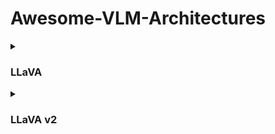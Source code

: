 # Awesome-VLM-Architectures
<details> 
  <summary><h3>LLaVA</h3></summary> 
  
  | title                                                                    | model_name | architecture.overview                                                                                                                                     | architecture.components                                                                                                                       | training.methods                                                                                                                                                                                     | alignment_techniques.methods                                                                                                                                                     | datasets.used                         |
| ------------------------------------------------------------------------ | ---------- | --------------------------------------------------------------------------------------------------------------------------------------------------------- | --------------------------------------------------------------------------------------------------------------------------------------------- | ---------------------------------------------------------------------------------------------------------------------------------------------------------------------------------------------------- | -------------------------------------------------------------------------------------------------------------------------------------------------------------------------------- | ------------------------------------- |
| [LLaVA: Large Language and Vision Assistant](https://llava-vl.github.io) | LLaVA      | LLaVA connects a vision encoder and an LLM for general-purpose visual and language understanding, leveraging Vicuna as the LLM and CLIP's visual encoder. | Vision Encoder (CLIP's ViT-L/14), Language Model (Vicuna), and a simple linear layer to connect image features into the word embedding space. | Two-stage instruction-tuning procedure: 1) Pre-training for Feature Alignment using CC3M filtered to 595K image-text pairs. 2) Fine-tuning End-to-End on LLaVA-Instruct-158K dataset and Science QA. | Converts image-text pairs into instruction-following format using GPT-4 generated data, leveraging symbolic representations like captions and bounding boxes for image encoding. | CC3M, LLaVA-Instruct-158K, Science QA | 
</details>
<details>  
  <summary><h3>LLaVA v2</h3></summary> 
  
  | title                                                                                 | model_name | architecture.overview                                                                                                   | architecture.components                                                                        | training.methods                                                                                                                                                                      | alignment_techniques.methods                                                                                                                               | datasets.used                                                                    |
| ------------------------------------------------------------------------------------- | ---------- | ----------------------------------------------------------------------------------------------------------------------- | ---------------------------------------------------------------------------------------------- | ------------------------------------------------------------------------------------------------------------------------------------------------------------------------------------- | ---------------------------------------------------------------------------------------------------------------------------------------------------------- | -------------------------------------------------------------------------------- |
| [Improved Baselines with Visual Instruction Tuning](https://arxiv.org/abs/2310.03744) | LLaVA-1.5  | Enhanced LLaVA with a two-layer MLP for the vision-language connector and inclusion of academic-task-oriented VQA data. | Vision Encoder (CLIP ViT-L/336px), Language Model (Vicuna 13B), MLP vision-language connector. | Two-stage training with pre-training on LCS-558K dataset and fine-tuning on a mixture of VQA, OCR, and region-level VQA datasets, resulting in a final training dataset size of 665K. | Employment of a two-layer MLP for improved multimodal representation and inclusion of academic-task-oriented VQA datasets for enhanced model capabilities. | LCS-558K, VQA, OCR, region-level VQA, visual conversation, language conversation |
</details>

